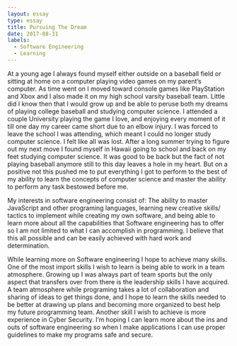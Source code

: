 ```yaml
---
layout: essay
type: essay
title: Pursuing The Dream
date: 2017-08-31
labels:
  - Software Engineering
  - Learning
---
```

At a young age I always found myself either outside on a baseball field or sitting at home on a computer playing video games on my
parent’s computer. As time went on I moved toward console games like PlayStation and Xbox and I also made it on my high school varsity
baseball team. Little did I know then that I would grow up and be able to peruse both my dreams of playing college baseball and studying
computer science. I attended a couple University playing the game I love, and enjoying every moment of it till one day my career came
short due to an elbow injury. I was forced to leave the school I was attending, which meant I could no longer study computer science. I
felt like all was lost. After a long summer trying to figure out my next move I found myself in Hawaii going to school and back on my feet
studying computer science. It was good to be back but the fact of not playing baseball anymore still to this day leaves a hole in my
heart. But on a positive not this pushed me to put everything I got to perform to the best of my ability to learn the concepts of computer
science and master the ability to perform any task bestowed before me. 

My interests in software engineering consist of: The ability to master JavaScript and other programing languages, learning new creative
skills/ tactics to implement while creating my own software, and being able to learn more about all the capabilities that Software
engineering has to offer so I am not limited to what I can accomplish in programming. I believe that this all possible and can be easily
achieved with hard work and determination.

While learning more on Software engineering I hope to achieve many skills.  One of the most import skills I wish to learn is being able to
work in a team atmosphere. Growing up I was always part of team sports but the only aspect that transfers over from there is the
leadership skills I have acquired. A team atmosphere while programing takes a lot of collaboration and sharing of ideas to get things
done, and I hope to learn the skills needed to be better at drawing up plans and becoming more organized to best help my future
programming team. Another skill I wish to achieve is more experience in Cyber Security. I’m hoping I can learn more about the ins and outs
of software engineering so when I make applications I can use proper guidelines to make my programs safe and secure.


